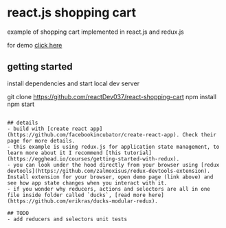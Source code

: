 # react.js shopping cart

example of shopping cart implemented in react.js and redux.js

for demo [click here](http://morgan.github.io/react-shopping-cart/)

## getting started

install dependencies and start local dev server

git clone https://github.com/reactDev037/react-shopping-cart
npm install
npm start
```

## details
- build with [create react app](https://github.com/facebookincubator/create-react-app). Check their page for more details.
- this example is using redux.js for application state management, to learn more about it I recommend [this tutorial](https://egghead.io/courses/getting-started-with-redux).
- you can look under the hood directly from your browser using [redux devtools](https://github.com/zalmoxisus/redux-devtools-extension). Install extension for your browser, open demo page (link above) and see how app state changes when you interact with it.
- if you wonder why reducers, actions and selectors are all in one file inside folder called `ducks`, [read more here](https://github.com/erikras/ducks-modular-redux).

## TODO
- add reducers and selectors unit tests
